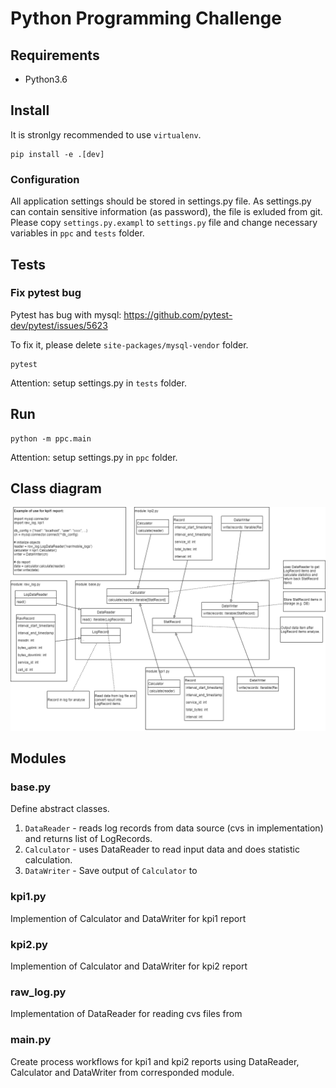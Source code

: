 # Python Programming Challenge


## Requirements

* Python3.6


## Install

It is stronlgy recommended to use `virtualenv`.

```
pip install -e .[dev]
```

### Configuration

All application settings should be stored in settings.py file.
As settings.py can contain sensitive information (as password), the file is exluded from git.
Please copy `settings.py.exampl` to `settings.py` file and change necessary variables in `ppc` and `tests` folder.


## Tests

### Fix pytest bug

Pytest has bug with mysql: https://github.com/pytest-dev/pytest/issues/5623

To fix it, please delete `site-packages/mysql-vendor` folder.

```
pytest
```

Attention: setup settings.py in `tests` folder.


## Run

```
python -m ppc.main
```

Attention: setup settings.py in `ppc` folder.


## Class diagram

![Class diagram](docs/ClassDiagram.png)


## Modules

### base.py 


Define abstract classes.

1. `DataReader` - reads log records from data source (cvs in implementation) and returns list of LogRecords.
2. `Calculator` - uses DataReader to read input data and does statistic calculation.
3. `DataWriter` - Save output of `Calculator` to 


### kpi1.py

Implemention of Calculator and DataWriter for kpi1 report

### kpi2.py

Implemention of Calculator and DataWriter for kpi2 report


### raw_log.py

Implementation of DataReader for reading cvs files from


### main.py

Create process workflows for kpi1 and kpi2 reports using DataReader, Calculator and DataWriter from corresponded module.
